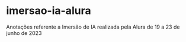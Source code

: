 # imersao-ia-alura
Anotações referente a Imersão de IA realizada pela Alura de 19 a 23 de junho de 2023
